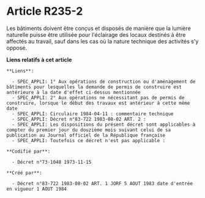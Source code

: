 # Article R235-2

Les bâtiments doivent être conçus et disposés de manière que la lumière naturelle puisse être utilisée pour l'éclairage des
locaux destinés à être affectés au travail, sauf dans les cas où la nature technique des activités s'y oppose.

**Liens relatifs à cet article**

	**Liens**:

	  - SPEC_APPLI: 1° Aux opérations de construction ou d'aménagement de bâtiments pour lesquelles la demande de permis de construire est antérieure à la date d'effet ci-dessus mentionnée
	  - SPEC_APPLI: 2° Aux opérations ne nécessitant pas de permis de construire, lorsque le début des travaux est antérieur à cette même date
	  - SPEC_APPLI: Circulaire 1984-04-11 : commentaire technique
	  - SPEC_APPLI: Décret n°83-722 1983-08-02 ART. 2 :
	  - SPEC_APPLI: Les dispositions du présent décret sont applicables à compter du premier jour du douzième mois suivant celui de sa publication au Journal officiel de la République française
	  - SPEC_APPLI: Toutefois ce décret n'est pas applicable :

	**Codifié par**:

	  - Décret n°73-1048 1973-11-15

	**Créé par**:

	  - Décret n°83-722 1983-08-02 ART. 1 JORF 5 AOUT 1983 date d'entrée en vigueur 1 AOUT 1984
